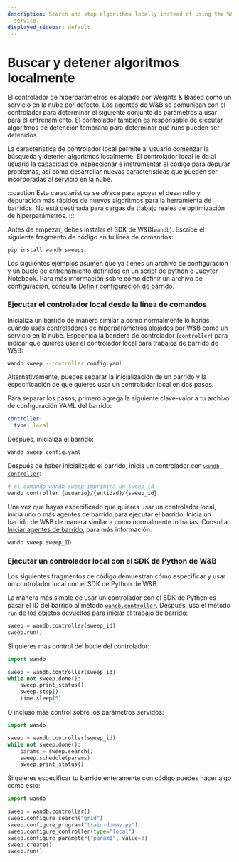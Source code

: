 ```yaml
---
description: Search and stop algorithms locally instead of using the W&B cloud-hosted
  service.
displayed_sidebar: default
---
```


# Buscar y detener algoritmos localmente

<head>
  <title>Buscar y detener algoritmos localmente con agentes de W&B</title>
</head>

El controlador de hiperparámetros es alojado por Weights & Biased como un servicio en la nube por defecto. Los agentes de W&B se comunican con el controlador para determinar el siguiente conjunto de parámetros a usar para el entrenamiento. El controlador también es responsable de ejecutar algoritmos de detención temprana para determinar qué runs pueden ser detenidos.

La característica de controlador local permite al usuario comenzar la búsqueda y detener algoritmos localmente. El controlador local le da al usuario la capacidad de inspeccionar e instrumentar el código para depurar problemas, así como desarrollar nuevas características que pueden ser incorporadas al servicio en la nube.

:::caution
Esta característica se ofrece para apoyar el desarrollo y depuración más rápidos de nuevos algoritmos para la herramienta de barridos. No está destinada para cargas de trabajo reales de optimización de hiperparámetros.
:::

Antes de empezar, debes instalar el SDK de W&B(`wandb`). Escribe el siguiente fragmento de código en tu línea de comandos:

```
pip install wandb sweeps 
```

Los siguientes ejemplos asumen que ya tienes un archivo de configuración y un bucle de entrenamiento definidos en un script de python o Jupyter Notebook. Para más información sobre cómo definir un archivo de configuración, consulta [Definir configuración de barrido](./define-sweep-configuration.md).

### Ejecutar el controlador local desde la línea de comandos

Inicializa un barrido de manera similar a como normalmente lo harías cuando usas controladores de hiperparámetros alojados por W&B como un servicio en la nube. Especifica la bandera de controlador (`controller`) para indicar que quieres usar el controlador local para trabajos de barrido de W&B:

```bash
wandb sweep --controller config.yaml
```

Alternativamente, puedes separar la inicialización de un barrido y la especificación de que quieres usar un controlador local en dos pasos.

Para separar los pasos, primero agrega la siguiente clave-valor a tu archivo de configuración YAML del barrido:

```yaml
controller:
  type: local
```

Después, inicializa el barrido:

```bash
wandb sweep config.yaml
```

Después de haber inicializado el barrido, inicia un controlador con [`wandb controller`](../../ref/python/controller.md):

```bash
# el comando wandb sweep imprimirá un sweep_id
wandb controller {usuario}/{entidad}/{sweep_id}
```

Una vez que hayas especificado que quieres usar un controlador local, inicia uno o más agentes de barrido para ejecutar el barrido. Inicia un barrido de W&B de manera similar a como normalmente lo harías. Consulta [Iniciar agentes de barrido](../../guides/sweeps/start-sweep-agents.md), para más información.

```bash
wandb sweep sweep_ID
```

### Ejecutar un controlador local con el SDK de Python de W&B

Los siguientes fragmentos de código demuestran cómo especificar y usar un controlador local con el SDK de Python de W&B.

La manera más simple de usar un controlador con el SDK de Python es pasar el ID del barrido al método [`wandb.controller`](../../ref/python/controller.md). Después, usa el método `run` de los objetos devueltos para iniciar el trabajo de barrido:

```python
sweep = wandb.controller(sweep_id)
sweep.run()
```

Si quieres más control del bucle del controlador:

```python
import wandb

sweep = wandb.controller(sweep_id)
while not sweep.done():
    sweep.print_status()
    sweep.step()
    time.sleep(5)
```

O incluso más control sobre los parámetros servidos:

```python
import wandb

sweep = wandb.controller(sweep_id)
while not sweep.done():
    params = sweep.search()
    sweep.schedule(params)
    sweep.print_status()
```

Si quieres especificar tu barrido enteramente con código puedes hacer algo como esto:

```python
import wandb

sweep = wandb.controller()
sweep.configure_search("grid")
sweep.configure_program("train-dummy.py")
sweep.configure_controller(type="local")
sweep.configure_parameter("param1", value=3)
sweep.create()
sweep.run()
```